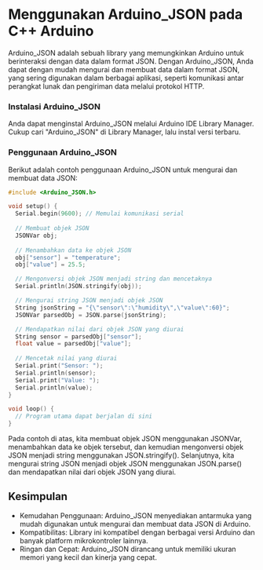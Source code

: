 # Menggunakan Arduino_JSON pada C++ Arduino

Arduino_JSON adalah sebuah library yang memungkinkan Arduino untuk berinteraksi dengan data dalam format JSON. Dengan Arduino_JSON, Anda dapat dengan mudah mengurai dan membuat data dalam format JSON, yang sering digunakan dalam berbagai aplikasi, seperti komunikasi antar perangkat lunak dan pengiriman data melalui protokol HTTP.

### Instalasi Arduino_JSON

Anda dapat menginstal Arduino_JSON melalui Arduino IDE Library Manager. Cukup cari "Arduino_JSON" di Library Manager, lalu instal versi terbaru.

### Penggunaan Arduino_JSON

Berikut adalah contoh penggunaan Arduino_JSON untuk mengurai dan membuat data JSON:

```cpp
#include <Arduino_JSON.h>

void setup() {
  Serial.begin(9600); // Memulai komunikasi serial
  
  // Membuat objek JSON
  JSONVar obj;
  
  // Menambahkan data ke objek JSON
  obj["sensor"] = "temperature";
  obj["value"] = 25.5;

  // Mengonversi objek JSON menjadi string dan mencetaknya
  Serial.println(JSON.stringify(obj));

  // Mengurai string JSON menjadi objek JSON
  String jsonString = "{\"sensor\":\"humidity\",\"value\":60}";
  JSONVar parsedObj = JSON.parse(jsonString);

  // Mendapatkan nilai dari objek JSON yang diurai
  String sensor = parsedObj["sensor"];
  float value = parsedObj["value"];
  
  // Mencetak nilai yang diurai
  Serial.print("Sensor: ");
  Serial.println(sensor);
  Serial.print("Value: ");
  Serial.println(value);
}

void loop() {
  // Program utama dapat berjalan di sini
}
```

Pada contoh di atas, kita membuat objek JSON menggunakan JSONVar, menambahkan data ke objek tersebut, dan kemudian mengonversi objek JSON menjadi string menggunakan JSON.stringify(). Selanjutnya, kita mengurai string JSON menjadi objek JSON menggunakan JSON.parse() dan mendapatkan nilai dari objek JSON yang diurai.

## Kesimpulan

- Kemudahan Penggunaan: Arduino_JSON menyediakan antarmuka yang mudah digunakan untuk mengurai dan membuat data JSON di Arduino.
- Kompatibilitas: Library ini kompatibel dengan berbagai versi Arduino dan banyak platform mikrokontroler lainnya.
- Ringan dan Cepat: Arduino_JSON dirancang untuk memiliki ukuran memori yang kecil dan kinerja yang cepat.